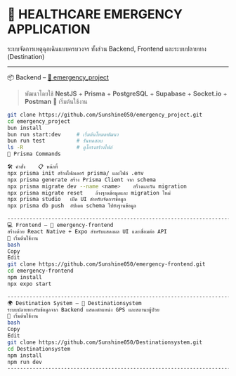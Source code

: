 # 🚨 HEALTHCARE EMERGENCY APPLICATION

ระบบจัดการเหตุฉุกเฉินแบบครบวงจร ทั้งส่วน Backend, Frontend และระบบปลายทาง (Destination)

---

 📦 Backend – [🔗 emergency_project](https://github.com/Sunshine050/emergency_project)

> พัฒนาโดยใช้ **NestJS** + **Prisma** + **PostgreSQL** + **Supabase** + **Socket.io** + **Postman** 
🚀 เริ่มต้นใช้งาน

```bash
git clone https://github.com/Sunshine050/emergency_project.git
cd emergency_project
bun install
bun run start:dev     # เริ่มต้นโหมดพัฒนา
bun run test          # รันทดสอบ
ls -R                 # ดูโครงสร้างไฟล์
🔧 Prisma Commands

🛠 คำสั่ง	📋 หน้าที่
npx prisma init	สร้างโฟลเดอร์ prisma/ และไฟล์ .env
npx prisma generate	สร้าง Prisma Client จาก schema
npx prisma migrate dev --name <name>	สร้างและรัน migration
npx prisma migrate reset	ล้างฐานข้อมูลและ migration ใหม่
npx prisma studio	เปิด UI สำหรับจัดการข้อมูล
npx prisma db push	อัปเดต schema ไปยังฐานข้อมูล

------------------------------------------------------------------------------------------
💻 Frontend – 🔗 emergency-frontend
สร้างด้วย React Native + Expo สำหรับแสดงผล UI และเชื่อมต่อ API
🚀 เริ่มต้นใช้งาน
bash
Copy
Edit
git clone https://github.com/Sunshine050/emergency-frontend.git
cd emergency-frontend
npm install
npx expo start

------------------------------------------------------------------------------------------
🌍 Destination System – 🔗 Destinationsystem
ระบบปลายทางรับข้อมูลจาก Backend แสดงตำแหน่ง GPS และสถานะผู้ป่วย
🚀 เริ่มต้นใช้งาน
bash
Copy
Edit
git clone https://github.com/Sunshine050/Destinationsystem.git
cd Destinationsystem
npm install
npm run dev
------------------------------------------------------------------------------------------
